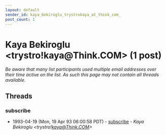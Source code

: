 ```yaml
---
layout: default
sender_id: kaya_bekiroglu_trystrokaya_at_think_com_
post_count: 1
---
```


# Kaya Bekiroglu <trystro!kaya<span>@</span>Think.COM> (1 post)

_Be aware that many list participants used multiple email addresses over their time active on the list. As such this page may not contain all threads available._

## Threads

### subscribe
+ 1993-04-19 (Mon, 19 Apr 93 06:00:58 PDT) - [subscribe](/archive/1993/04/c0b384b5c5e389718fe2977b33a8956431a5f908604c0722193a2fddeecc1a78) - _Kaya Bekiroglu \<trystro!kaya@Think.COM\>_

